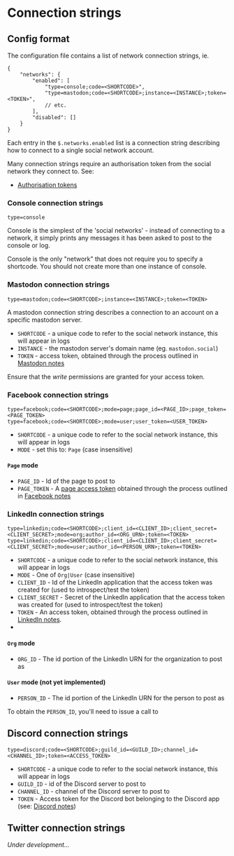 # Connection strings

## Config format

The configuration file contains a list of network connection strings, ie.

```jsonc
{
    "networks": {
        "enabled": [
            "type=console;code=<SHORTCODE>",
            "type=mastodon;code=<SHORTCODE>;instance=<INSTANCE>;token=<TOKEN>",
            // etc.
        ],
        "disabled": []
    }
}
```

Each entry in the `$.networks.enabled` list is a connection string describing how to connect to a single social network account.

Many connection strings require an authorisation token from the social network they connect to. See:

* [Authorisation tokens](auth-tokens.md)

### Console connection strings

```text
type=console
```

Console is the simplest of the 'social networks' - instead of connecting to a network, it simply prints any messages it has been asked to post to the console or log.

Console is the only "network" that does not require you to specify a shortcode. You should not create more than one instance of console.

### Mastodon connection strings

```text
type=mastodon;code=<SHORTCODE>;instance=<INSTANCE>;token=<TOKEN>
```

A mastodon connection string describes a connection to an account on a specific mastodon server.

* `SHORTCODE` - a unique code to refer to the social network instance, this will appear in logs
* `INSTANCE` - the mastodon server's domain name (eg. `mastodon.social`)
* `TOKEN` - access token, obtained through the process outlined in [Mastodon notes](mastodon-notes.md)

Ensure that the _write_ permissions are granted for your access token.

### Facebook connection strings

```text
type=facebook;code=<SHORTCODE>;mode=page;page_id=<PAGE_ID>;page_token=<PAGE_TOKEN>
type=facebook;code=<SHORTCODE>;mode=user;user_token=<USER_TOKEN>
```

* `SHORTCODE` - a unique code to refer to the social network instance, this will appear in logs
* `MODE` - set this to: `Page` (case insensitive)

#### `Page` mode

* `PAGE_ID` - Id of the page to post to
* `PAGE_TOKEN` - A [page access token](https://developers.facebook.com/docs/pages/access-tokens) obtained through the process outlined in [Facebook notes](facebook-notes.md)

### LinkedIn connection strings

```text
type=linkedin;code=<SHORTCODE>;client_id=<CLIENT_ID>;client_secret=<CLIENT_SECRET>;mode=org;author_id=<ORG_URN>;token=<TOKEN>
type=linkedin;code=<SHORTCODE>;client_id=<CLIENT_ID>;client_secret=<CLIENT_SECRET>;mode=user;author_id=<PERSON_URN>;token=<TOKEN>
```

* `SHORTCODE` - a unique code to refer to the social network instance, this will appear in logs
* `MODE` - One of `Org|User` (case insensitive)
* `CLIENT_ID` - Id of the LinkedIn application that the access token was created for (used to introspect/test the token)
* `CLIENT_SECRET` - Secret of the LinkedIn application that the access token was created for (used to introspect/test the token)
* `TOKEN` - An access token, obtained through the process outlined in [LinkedIn notes](linkedin-notes.md).
* 

#### `Org` mode

* `ORG_ID` - The id portion of the LinkedIn URN for the organization to post as

#### `User` mode (not yet implemented)

* `PERSON_ID` - The id portion of the LinkedIn URN for the person to post as

To obtain the `PERSON_ID`, you'll need to issue a call to 

## Discord connection strings

```text
type=discord;code=<SHORTCODE>;guild_id=<GUILD_ID>;channel_id=<CHANNEL_ID>;token=<ACCESS_TOKEN>
```

* `SHORTCODE` - a unique code to refer to the social network instance, this will appear in logs
* `GUILD_ID` - id of the Discord server to post to
* `CHANNEL_ID` - channel of the Discord server to post to
* `TOKEN` - Access token for the Discord bot belonging to the Discord app (see: [Discord notes](discord-notes.md))

## Twitter connection strings

*Under development...*
